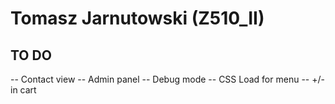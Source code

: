 # Tomasz Jarnutowski (Z510_II)


## TO DO
-- Contact view
-- Admin panel
-- Debug mode
-- CSS Load for menu
-- +/- in cart